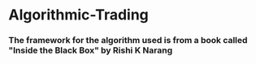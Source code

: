 # Algorithmic-Trading

### The framework for the algorithm used is from a book called "Inside the Black Box" by Rishi K Narang
